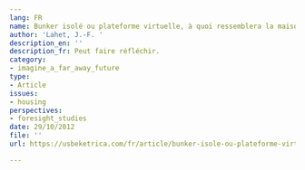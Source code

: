 ```yaml
---
lang: FR
name: Bunker isolé ou plateforme virtuelle, à quoi ressemblera la maison du futur ?
author: 'Lahet, J.-F. '
description_en: ''
description_fr: Peut faire réfléchir.
category:
- imagine_a_far_away_future
type:
- Article
issues:
- housing
perspectives:
- foresight_studies
date: 29/10/2012
file: ''
url: https://usbeketrica.com/fr/article/bunker-isole-ou-plateforme-virtuelle-a-quoi-ressemblera-la-maison-du-futur

---
```

